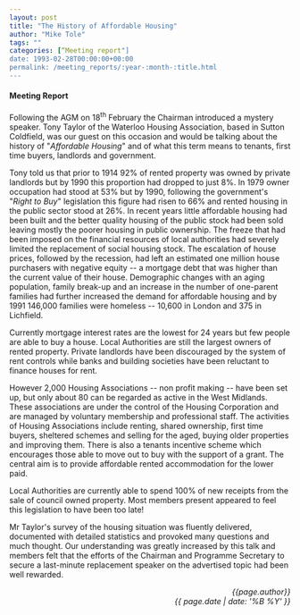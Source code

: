 ```yaml
---
layout: post
title: "The History of Affordable Housing"
author: "Mike Tole"
tags: ""
categories: [“Meeting report"]
date: 1993-02-28T00:00:00+00:00
permalink: /meeting_reports/:year-:month-:title.html
---
```

#### Meeting Report ####

Following the AGM on 18<sup>th</sup> February the Chairman introduced a mystery speaker. Tony Taylor of the Waterloo Housing Association, based in Sutton Coldfield, was our guest on this occasion and would be talking about the history of "*Affordable Housing*" and of what this term means to tenants, first time buyers, landlords and government. 

Tony told us that prior to 1914 92% of rented property was owned by private landlords but by 1990 this proportion had dropped to just 8%. In 1979 owner occupation had stood at 53% but by 1990, following the government's "*Right to Buy*" legislation this figure had risen to 66% and rented housing in the public sector stood at 26%. In recent years little affordable housing had been built and the better quality housing of the public stock had been sold leaving mostly the poorer housing in public ownership. The freeze that had been imposed on the financial resources of local authorities had severely limited the replacement of social housing stock. The escalation of house prices, followed by the recession, had left an estimated one million house purchasers with negative equity -- a mortgage debt that was higher than the current value of their house. Demographic changes with an aging population, family break-up and an increase in the number of one-parent families had further increased the demand for affordable housing and by 1991 146,000 families were homeless -- 10,600 in London and 375 in Lichfield. 

Currently mortgage interest rates are the lowest for 24 years but few people are able to buy a house. Local Authorities are still the largest owners of rented property. Private landlords have been discouraged by the system of rent controls while banks and building societies have been reluctant to finance houses for rent. 

However 2,000 Housing Associations -- non profit making -- have been set up, but only about 80 can be regarded as active in the West Midlands. These associations are under the control of the Housing Corporation and are managed by voluntary membership and professional staff. The activities of Housing Associations include renting, shared ownership, first time buyers, sheltered schemes and selling for the aged, buying older properties and improving them. There is also a tenants incentive scheme which encourages those able to move out to buy with the support of a grant. The central aim is to provide affordable rented accommodation for the lower paid. 

Local Authorities are currently able to spend 100% of new receipts from the sale of council owned property. Most members present appeared to feel this legislation to have been too late! 

Mr Taylor's survey of the housing situation was fluently delivered, documented with detailed statistics and provoked many questions and much thought. Our understanding was greatly increased by this talk and members felt that the efforts of the Chairman and Programme Secretary to secure a last-minute replacement speaker on the advertised topic had been well rewarded. 

<p align="right"><i> {{page.author}} <br> {{ page.date | date: '%B %Y' }} </i></p>
